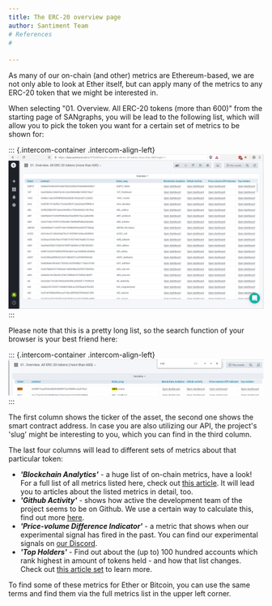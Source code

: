 ```yaml
---
title: The ERC-20 overview page
author: Santiment Team
# References
#

---
```


As many of our on-chain (and other) metrics are Ethereum-based, we are
not only able to look at Ether itself, but can apply many of the metrics
to any ERC-20 token that we might be interested in.

When selecting \"01. Overview. All ERC-20 tokens (more than 600)\" from
the starting page of SANgraphs, you will be lead to the following list,
which will allow you to pick the token you want for a certain set of
metrics to be shown for:

::: {.intercom-container .intercom-align-left}
![](04_sangraphs_erc20_overview.png)
:::

Please note that this is a pretty long list, so the search function of
your browser is your best friend here:

::: {.intercom-container .intercom-align-left}
![](05_sangraphs_erc20_overview_search.png)
:::

The first column shows the ticker of the asset, the second one shows the
smart contract address. In case you are also utilizing our API, the
project\'s \'slug\' might be interesting to you, which you can find in
the third column.

The last four columns will lead to different sets of metrics about that
particular token:

-   ***\'Blockchain Analytics\'*** - a huge list of on-chain metrics,
    have a look! For a full list of all metrics listed here, check out
    [this
    article](/intercom-articles/getting-started/sangraphs/the-on-chain-metrics-overview-page).
    It will lead you to articles about the listed metrics in detail,
    too.
-   ***\'Github Activity\'*** - shows how active the development team of
    the project seems to be on Github. We use a certain way to calculate
    this, find out more
    [here](/intercom-articles/metrics-explained/sangraphs/metric-developer-activity).
-   ***\'Price-volume Difference Indicator\'*** - a metric that shows
    when our experimental signal has fired in the past. You can find our
    experimental signals on [our
    Discord](https://santiment.net/discord).
-   ***\'Top Holders\'***  - Find out about the (up to) 100 hundred
    accounts which rank highest in amount of tokens held - and how that
    list changes. Check out [this article
    set](/intercom-articles/metrics-explained/sangraphs/metrics-about-top-holders)
    to learn more.

To find some of these metrics for Ether or Bitcoin, you can use the same
terms and find them via the full metrics list in the upper left corner.

